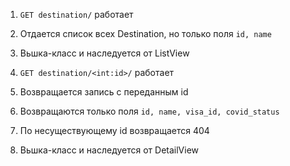 1. `GET destination/` работает
2.  Отдается список всех Destination, но только поля `id, name`
3. Вьшка-класс и наследуется от ListView


1. `GET destination/<int:id>/` работает
2. Возвращается запись с переданным id
3. Возвращаются только поля `id, name, visa_id, covid_status`
4. По несуществующему id возвращается 404
5. Вьшка-класс и наследуется от DetailView
